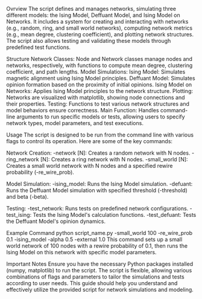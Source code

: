 Ovrview
The script defines and manages networks, simulating three different models: the Ising Model, Deffuant Model, and Ising Model on Networks. It includes a system for creating and interacting with networks (e.g., random, ring, and small world networks), computing network metrics (e.g., mean degree, clustering coefficient), and plotting network structures. The script also allows testing and validating these models through predefined test functions.

Structure
Network Classes: Node and Network classes manage nodes and networks, respectively, with functions to compute mean degree, clustering coefficient, and path lengths.
Model Simulations:
Ising Model: Simulates magnetic alignment using Ising Model principles.
Deffuant Model: Simulates opinion formation based on the proximity of initial opinions.
Ising Model on Networks: Applies Ising Model principles to the network structure.
Plotting: Networks are visualized with matplotlib, showing node connections and their properties.
Testing: Functions to test various network structures and model behaviors ensure correctness.
Main Function: Handles command-line arguments to run specific models or tests, allowing users to specify network types, model parameters, and test executions.

Usage
The script is designed to be run from the command line with various flags to control its operation. Here are some of the key commands:

Network Creation:
-network [N]: Creates a random network with N nodes.
-ring_network [N]: Creates a ring network with N nodes.
-small_world [N]: Creates a small world network with N nodes and a specified rewire probability (-re_wire_prob).

Model Simulation:
-ising_model: Runs the Ising Model simulation.
-defuant: Runs the Deffuant Model simulation with specified threshold (-threshold) and beta (-beta).

Testing:
-test_network: Runs tests on predefined network configurations.
-test_ising: Tests the Ising Model's calculation functions.
-test_defuant: Tests the Deffuant Model's opinion dynamics.

Example Command
python script_name.py -small_world 100 -re_wire_prob 0.1 -ising_model -alpha 0.5 -external 1.0
This command sets up a small world network of 100 nodes with a rewire probability of 0.1, then runs the Ising Model on this network with specific model parameters.

Important Notes
Ensure you have the necessary Python packages installed (numpy, matplotlib) to run the script.
The script is flexible, allowing various combinations of flags and parameters to tailor the simulations and tests according to user needs.
This guide should help you understand and effectively utilize the provided script for network simulations and modeling.
